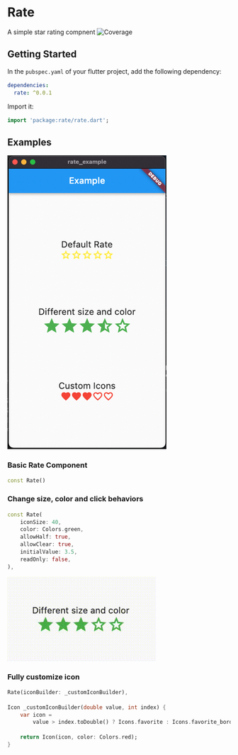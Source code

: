# Rate

A simple star rating compnent
![Coverage](https://raw.githubusercontent.com/pedropacheco92/rate/main/coverage_badge.svg?sanitize=true)

## Getting Started

In the `pubspec.yaml` of your flutter project, add the following dependency:

```yaml
dependencies:
  rate: ^0.0.1
```

Import it:

```dart
import 'package:rate/rate.dart';
```

## Examples

![Examples](arts/example_pic.png)

### Basic Rate Component

```dart
const Rate()
```

### Change size, color and click behaviors

```dart
const Rate(
    iconSize: 40,
    color: Colors.green,
    allowHalf: true,
    allowClear: true,
    initialValue: 3.5,
    readOnly: false,
),
```

![Examples](arts/example_vid.gif)

### Fully customize icon

```dart
Rate(iconBuilder: _customIconBuilder),

Icon _customIconBuilder(double value, int index) {
    var icon =
        value > index.toDouble() ? Icons.favorite : Icons.favorite_border;

    return Icon(icon, color: Colors.red);
}
```

